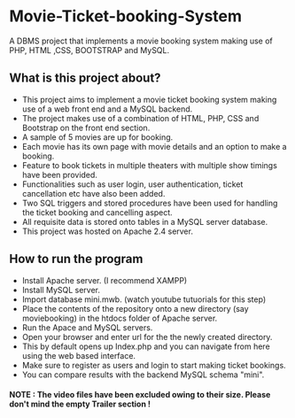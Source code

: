 # Movie-Ticket-booking-System
A DBMS project that implements a movie booking system making use of PHP, HTML ,CSS, BOOTSTRAP and MySQL.

## What is this project about?

* This project aims to implement a movie ticket booking system making use of a web front end and a MySQL backend.
* The project makes use of a combination of HTML, PHP, CSS and Bootstrap on the front end section.
* A sample of 5 movies are up for booking.
* Each movie has its own page with movie details and an option to make a booking.
* Feature to book tickets in multiple theaters with multiple show timings have been provided.
* Functionalities such as user login, user authentication, ticket cancellation etc have also been added.
* Two SQL triggers and stored procedures have been used for handling the ticket booking and cancelling aspect.
* All requisite data is stored onto tables in a MySQL server database.
* This project was hosted on Apache 2.4 server.

## How to run the program

* Install Apache server. (I recommend XAMPP)
* Install MySQL server.
* Import database mini.mwb. (watch youtube tutuorials for this step)
* Place the contents of the repository onto a new directory (say moviebooking) in the htdocs folder of Apache server.
* Run the Apace and MySQL servers.
* Open your browser and enter url for the the newly created directory.
* This by default opens up Index.php and you can navigate from here using the web based interface.
* Make sure to register as users and login to start making ticket bookings.
* You can compare results with the backend MySQL schema "mini".

#### NOTE : The video files have been excluded owing to their size. Please don't mind the empty Trailer section !
